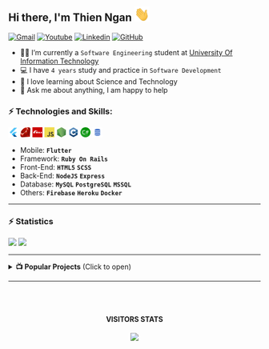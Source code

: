 <h2> Hi there, I'm Thien Ngan <img src="https://raw.githubusercontent.com/ABSphreak/ABSphreak/master/gifs/Hi.gif" width="30px"></h2>


[![Gmail](https://img.shields.io/twitter/url?label=Gmail&logo=gmail&url=https://gmail.com)](mailto:nguyendacthienngan@gmail.com)
[![Youtube](https://img.shields.io/twitter/url?label=Youtube&logo=youtube&url=https://www.youtube.com/kunbr0)](https://www.youtube.com/channel/UCXEC-WTkuoPQKcn7pgpDMnQ)
[![Linkedin](https://img.shields.io/twitter/url?label=Linkedin&logo=linkedin&url=https://linkedin.com/in/quankun)](https://www.linkedin.com/in/ng%C3%A2n-nguy%E1%BB%85n-%C4%91%E1%BA%AFc-thi%C3%AAn-4b821b192/)
[![GitHub](https://img.shields.io/twitter/url?label=Visualize&logo=github&url=https://github.com/nguyendacthienngan)](https://github.com/nguyendacthienngan)



- 👨‍🎓 I’m currently a `Software Engineering` student at [University Of Information Technology](https://en.uit.edu.vn/overview-vnuhcm-university-information-technology)
- 💻 I have `4 years` study and practice in `Software Development`
- 🌱 I love learning about Science and Technology
- 💬 Ask me about anything, I am happy to help








### ⚡ Technologies and Skills:  
<code><img height="20" src="https://raw.githubusercontent.com/github/explore/80688e429a7d4ef2fca1e82350fe8e3517d3494d/topics/flutter/flutter.png"></code>
<code><img height="20" src="https://raw.githubusercontent.com/github/explore/80688e429a7d4ef2fca1e82350fe8e3517d3494d/topics/ruby/ruby.png"></code>
<code><img height="20" src="https://raw.githubusercontent.com/github/explore/80688e429a7d4ef2fca1e82350fe8e3517d3494d/topics/rails/rails.png"></code>
<code><img height="20" src="https://raw.githubusercontent.com/github/explore/80688e429a7d4ef2fca1e82350fe8e3517d3494d/topics/javascript/javascript.png"></code>
<code><img height="20" src="https://raw.githubusercontent.com/github/explore/80688e429a7d4ef2fca1e82350fe8e3517d3494d/topics/nodejs/nodejs.png"></code>
<code><img height="20" src="https://raw.githubusercontent.com/github/explore/80688e429a7d4ef2fca1e82350fe8e3517d3494d/topics/cpp/cpp.png"></code>
<code><img height="20" src="https://raw.githubusercontent.com/github/explore/80688e429a7d4ef2fca1e82350fe8e3517d3494d/topics/csharp/csharp.png"></code>
<code><img height="20" src="https://raw.githubusercontent.com/github/explore/80688e429a7d4ef2fca1e82350fe8e3517d3494d/topics/sql/sql.png"></code>

- Mobile: **`Flutter`**
- Framework: **`Ruby On Rails`**
- Front-End:  **`HTML5`** **`SCSS`**
- Back-End: **`NodeJS`** **`Express`** 
- Database: **`MySQL`** **`PostgreSQL`** **`MSSQL`**
- Others: **`Firebase`** **`Heroku`** **`Docker`**


---
### ⚡ Statistics  
<img  src="https://github-readme-stats.vercel.app/api?username=nguyendacthienngan&show_icons=true">

<a href="https://github.com/nguyendacthienngan">
    <img style="" src="https://github-readme-stats.vercel.app/api/top-langs/?username=nguyendacthienngan&hide=jupyter%20notebook,html&langs_count=7&layout=compact" />
</a>


---


<details>
<summary><b>📺 Popular Projects</b> (Click to open)</summary><br/>
<table>
<tbody>
<tr>
<a href="https://github.com/nguyendacthienngan/QuanLyNhaHang">
<img src="https://github-readme-stats.vercel.app/api/pin/?username=nguyendacthienngan&repo=QuanLyNhaHang" />
</a>
</tr>
<a href="https://github.com/nguyendacthienngan/RecruitmentManagementApp">
<img src="https://github-readme-stats.vercel.app/api/pin/?username=nguyendacthienngan&repo=RecruitmentManagementApp" />
</a>
</tr>
<tr>
<a href="https://github.com/nguyendacthienngan/HotelManagementWeb">
<img src="https://github-readme-stats.vercel.app/api/pin/?username=nguyendacthienngan&repo=HotelManagementWeb" />
</a>
</tr>
<tr>
<a href="https://github.com/nguyendacthienngan/SharingVideoWeb">
<img src="https://github-readme-stats.vercel.app/api/pin/?username=nguyendacthienngan&repo=SharingVideoWeb" />
</a>
</tr>
<tr>
</tbody>
</table>
</details>

---

<br/><br/>
<h4 align="center">VISITORS STATS</h4>
<p align="center"><img src="https://profile-counter.glitch.me/{nguyendacthienngan}/count.svg"/></p>
